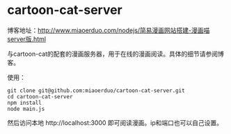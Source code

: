 # cartoon-cat-server

博客地址：http://www.miaoerduo.com/nodejs/简易漫画网站搭建-漫画喵server版.html

与cartoon-cat的配套的漫画服务器，用于在线的漫画阅读。具体的细节请参阅博客。

使用：

```
git clone git@github.com:miaoerduo/cartoon-cat-server.git
cd cartoon-cat-server
npm install
node main.js
```

然后访问本地 http://localhost:3000 即可阅读漫画。ip和端口也可以自己设置。